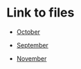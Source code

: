 # Link to files 

- [October](reports/october/report_october.pdf)

- [September](reports/september/report_september.pdf)

- [November](reports/november/report_november.pdf)
